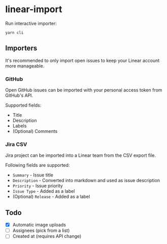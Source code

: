 # linear-import

Run interactive importer:

```
yarn cli
```

## Importers

It's recommended to only import open issues to keep your Linear account more manageable.

### GitHub

Open GitHub issues can be imported with your personal access token from GitHub's API.

Supported fields:

- Title
- Description
- Labels
- (Optional) Comments

### Jira CSV

Jira project can be imported into a Linear team from the CSV export file.

Following fields are supported:

- `Summary` - Issue title
- `Description` - Converted into markdown and used as issue description
- `Priority` - Issue priority
- `Issue Type` - Added as a label
- (Optional) `Release` - Added as a label

## Todo

- [X] Automatic image uploads
- [ ] Assignees (pick from a list)
- [ ] Created at (requires API change)
